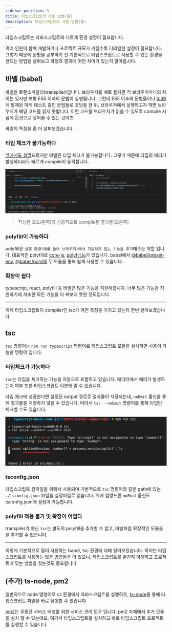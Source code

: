 ```yaml
---
sidebar_position: 3
title: 타입스크립트의 사용 방법(들)
description: 타입스크립트의 사용 방법(들)
---
```


<head>
  <meta name="title" content="시작해보기 | 기초부터 시작하는 타입스크립트" data-rh="true" />
  <meta name="description" content="타입스크립트의 사용 방법(들)" data-rh="true" />
  <meta property="og:title" content="시작해보기 | 기초부터 시작하는 타입스크립트" data-rh="true" />
  <meta property="og:description" content="타입스크립트의 사용 방법(들)" data-rh="true" />
</head>

타입스크립트는 자바스크립트와 다르게 환경 설정이 필요합니다.

여러 인원이 함께 개발하거나 프로젝트 규모가 커질수록 디테일한 설정이 필요합니다.
그렇기 때문에 문법을 공부하기 전 기본적으로 타입스크립트르 사용할 수 있는 환경을 만드는 방법을 살펴보고 과정과 결과에 어떤 차이가 있는지 알아봅시다.

## 바벨 (babel)

바벨은 트랜스파일러(transpiler)입니다. 브라우저를 예로 들자면 각 브라우저마다의 차이는 있지만 보통 ES5 이하의 문법이 실행됩니다.
그런데 ES5 이후의 문법들이나 [tc39](https://tc39.es/)에 발제된 아직 테스트 중인 문법들로 코딩을 한 뒤,
브라우저에서 실행하고자 하면 브라우저가 해당 코드를 읽지 못합니다.
이런 코드를 브라우저가 읽을 수 있도록 compile 시점에 옵션으로 넣어줄 수 있는 것이죠.

바벨의 특징을 좀 더 살펴보겠습니다.

### 타입 체크가 불가능하다

[앞에서도 설명](https://jicjjang.github.io/typescript-basic/docs/why-typescript/how-when-use-typescript#nodejs)드렸지만 바벨은 타입 체크가 불가능합니다.
그렇기 때문에 타입의 에러가 발생하더라도 빠르게 compile이 동작합니다.

![babel code](/img/start/typescript-usage/babel-code.jpg)

> 작성한 코드(왼쪽)와 성공적으로 compile된 결과물(오른쪽)

### polyfill이 가능하다

polyfill은 `실행 환경(예를 들어 브라우저)에서 지원하지 않는 기능을 추가`해주는 역할 입니다.
대표적인 polyfill로 [core-js](https://github.com/zloirock/core-js), [polyfill.io](https://github.com/financial-times/polyfill-service)가 있습니다. babel에서 [@babel/preset-env](https://babeljs.io/docs/en/babel-preset-env), [@babel/polyfill](https://babeljs.io/docs/en/babel-polyfill) 두 모듈을 통해 쉽게 사용할 수 있습니다.

### 확장이 쉽다

typescript, react, polyfill 등 바벨은 많은 기능을 지원해줍니다. 너무 많은 기능을 지원하기에 저또한 모든 기능을 다 써보지 못한 정도입니다.

---

이제 타입스크립트이 compiler인 tsc가 어떤 특징을 가지고 있는지 한번 알아보겠습니다

## tsc

`tsc` 명령어는 `npm run typescript` 명령어로 타입스크립트 모듈을 설치하면 사용이 가능한 명령어 입니다.

### 타입체크가 가능하다

`tsc`는 타입을 체크하는 기능을 자동으로 포함하고 있습니다.
에디터에서 에러가 발생하는지 여부 또한 타입스크립트 덕분에 알 수 있습니다.

타입 체크에 성공한다면 설정된 output 경로로 결과물이 저장되는데, `noEmit` 옵션을 통해 결과물을 저장하지 않을 수 있습니다.
따라서 `tsc --noEmit` 명령어를 통해 타입만 체크할 수도 있습니다.

![tsc code](/img/start/typescript-usage/tsc-code.jpg)

### tsconfig.json

타입스크립트 컴파일을 위해서 사용되며 기본적으로 `tsc` 명령어와 같은 path에 있는 `./tsconfig.json` 파일을 설정파일로 읽습니다.
위에 설명드린 `noEmit` 옵션도 tsconfig.json에 설정이 가능합니다.

### polyfill 적용 불가 및 확장이 어렵다

transpiler가 아닌 `tsc`는 별도의 polyfill을 추가할 수 없고, 바벨처럼 확장적인 모듈들을 추가할 수 없습니다.

---

이렇게 기본적으로 많이 사용하는 babel, tsc 환경에 대해 알아보았습니다.
하지만 타입스크립트를 사용하는 많은 방법들은 더 있으니,
타입스크립트를 온전히 이해하고 프로젝트에 맞는 방법을 찾는것도 중요합니다.

## (추가) ts-node, pm2

일반적으로 node 명령어로 cli 환경에서 자바스크립트를 실행하듯, [ts-node](https://github.com/TypeStrong/ts-node)를 통해 타입스크립트 파일을 바로 실행할 수 있습니다.

[pm2](https://pm2.keymetrics.io/docs/usage/quick-start/)는 무중단 서비스 배포를 위한 서비스 관리 도구 입니다.
pm2 자체에서 추가 모듈을 설치 할 수 있는데요, 여기서 타입스크립트를 설치하고 바로 타입스크립트 프로젝트를 실행할 수 있습니다.
